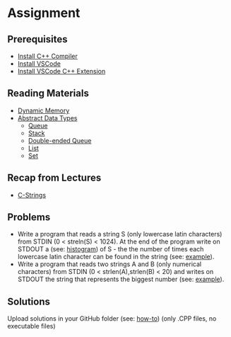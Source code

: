 # Assignment

## Prerequisites
- [Install C++ Compiler](https://code.visualstudio.com/docs/languages/cpp#_install-a-compiler)
- [Install VSCode](https://code.visualstudio.com/download)
- [Install VSCode C++ Extension](https://code.visualstudio.com/docs/languages/cpp#_install-the-extension)

## Reading Materials
- [Dynamic Memory](https://www.cplusplus.com/doc/tutorial/dynamic/)
- [Abstract Data Types](https://en.wikipedia.org/wiki/Abstract_data_type)
  - [Queue](https://en.wikipedia.org/wiki/Queue_(abstract_data_type))
  - [Stack](https://en.wikipedia.org/wiki/Stack_(abstract_data_type))
  - [Double-ended Queue](https://en.wikipedia.org/wiki/Double-ended_queue)
  - [List](https://en.wikipedia.org/wiki/List_(abstract_data_type))
  - [Set](https://en.wikipedia.org/wiki/Set_(abstract_data_type))

## Recap from Lectures
- [C-Strings](https://www.tutorialspoint.com/cprogramming/c_strings.htm)

## Problems

- Write a program that reads a string S (only lowercase latin characters) from STDIN (0 < streln(S) < 1024). At the end of the program write on STDOUT a (see: [histogram](https://en.wikipedia.org/wiki/Histogram)) of S - the the number of times each lowercase latin character can be found in the string (see: [example](https://github.com/triffon/ip-2021-22/blob/master/exercises/7/Week-8/Examples/HistogramExample.cpp)).
- Write a program that reads two strings A and B (only numerical characters) from STDIN (0 < strlen(A),strlen(B) < 20) and writes on STDOUT the string that represents the biggest number (see: [example](https://github.com/triffon/ip-2021-22/blob/master/exercises/7/Week-8/Examples/NumberComparisonExample.cpp)).

## Solutions
Upload solutions in your GitHub folder (see: [how-to](https://www.atlassian.com/git/tutorials/saving-changes/git-commit)) (only .CPP files, no executable files)
